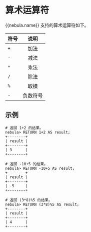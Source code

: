# 算术运算符

 {{nebula.name}} 支持的算术运算符如下。

| 符号  | 说明 |
|:----|:----:|
| `+`   | 加法   |
| `-`   | 减法   |
| `*`   | 乘法   |
| `/`  | 除法   |
| `%`   | 取模   |
| `-`   | 负数符号 |

## 示例

```ngql
# 返回 1+2 的结果。
nebula> RETURN 1+2 AS result;
+--------+
| result |
+--------+
| 3      |
+--------+

# 返回 -10+5 的结果。
nebula> RETURN -10+5 AS result;
+--------+
| result |
+--------+
| -5     |
+--------+

# 返回 (3*8)%5 的结果。
nebula> RETURN (3*8)%5 AS result;
+--------+
| result |
+--------+
| 4      |
+--------+

```
